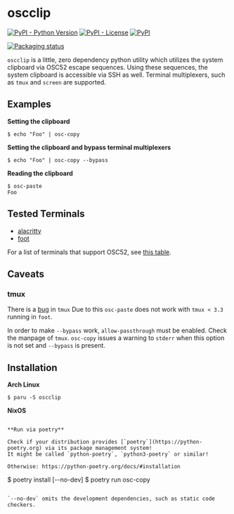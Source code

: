# oscclip

[![PyPI - Python Version](https://img.shields.io/pypi/pyversions/oscclip)](https://pypi.python.org/pypi/oscclip/)
[![PyPI - License](https://img.shields.io/pypi/l/oscclip)](https://www.gnu.org/licenses/gpl-3.0.txt)
[![PyPI](https://img.shields.io/pypi/v/oscclip)](https://pypi.python.org/pypi/oscclip/)

[![Packaging status](https://repology.org/badge/vertical-allrepos/oscclip.svg)](https://repology.org/project/oscclip/versions)

`oscclip` is a little, zero dependency python utility which utilizes the system clipboard via OSC52 escape sequences.
Using these sequences, the system clipboard is accessible via SSH as well.
Terminal multiplexers, such as `tmux` and `screen` are supported.

## Examples

**Setting the clipboard**

```
$ echo "Foo" | osc-copy
```

**Setting the clipboard and bypass terminal multiplexers**

```
$ echo "Foo" | osc-copy --bypass
```

**Reading the clipboard**

```
$ osc-paste
Foo
```

## Tested Terminals

* [alacritty](https://github.com/alacritty/alacritty)
* [foot](https://codeberg.org/dnkl/foot)

For a list of terminals that support OSC52, see [this table](https://github.com/ojroques/vim-oscyank#vim-oscyank).

## Caveats

### tmux

There is a [bug](https://github.com/tmux/tmux/pull/2942) in `tmux` 
Due to this `osc-paste` does not work with `tmux < 3.3` running in `foot`.

In order to make `--bypass` work, `allow-passthrough` must be enabled.
Check the manpage of `tmux`.
`osc-copy` issues a warning to `stderr` when this option is not set and `--bypass` is present.

## Installation

**Arch Linux**

```
$ paru -S oscclip
```

**NixOS**

```

**Run via poetry**

Check if your distribution provides [`poetry`](https://python-poetry.org) via its package management system!
It might be called `python-poetry`, `python3-poetry` or similar!

Otherwise: https://python-poetry.org/docs/#installation

```
$ poetry install [--no-dev]
$ poetry run osc-copy
```

`--no-dev` omits the development dependencies, such as static code checkers.
